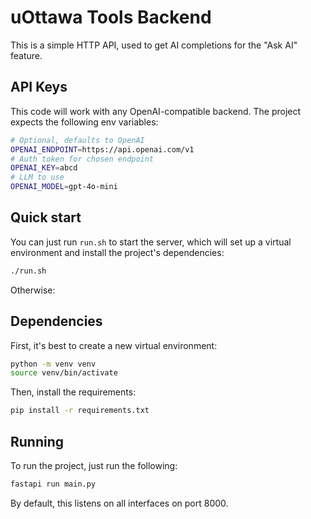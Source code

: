 # uOttawa Tools Backend

This is a simple HTTP API, used to get AI completions for the "Ask AI" feature.

## API Keys

This code will work with any OpenAI-compatible backend.
The project expects the following env variables:

```sh
# Optional, defaults to OpenAI
OPENAI_ENDPOINT=https://api.openai.com/v1
# Auth token for chosen endpoint
OPENAI_KEY=abcd
# LLM to use
OPENAI_MODEL=gpt-4o-mini
```

## Quick start

You can just run `run.sh` to start the server, which will set up a virtual environment
and install the project's dependencies:

```sh
./run.sh
```

Otherwise:

## Dependencies

First, it's best to create a new virtual environment:

```sh
python -m venv venv
source venv/bin/activate
```

Then, install the requirements:

```sh
pip install -r requirements.txt
```

## Running

To run the project, just run the following:

```sh
fastapi run main.py
```

By default, this listens on all interfaces on port 8000.
